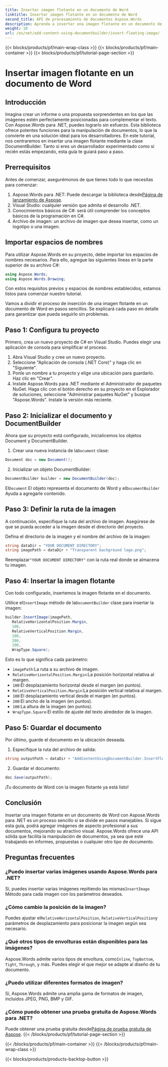 ```yaml
---
title: Insertar imagen flotante en un documento de Word
linktitle: Insertar imagen flotante en un documento de Word
second_title: API de procesamiento de documentos Aspose.Words
description: Aprenda a insertar una imagen flotante en un documento de Word con Aspose.Words para .NET con esta guía detallada paso a paso. Perfecta para mejorar sus documentos.
weight: 10
url: /es/net/add-content-using-documentbuilder/insert-floating-image/
---
```


{{< blocks/products/pf/main-wrap-class >}}
{{< blocks/products/pf/main-container >}}
{{< blocks/products/pf/tutorial-page-section >}}

# Insertar imagen flotante en un documento de Word

## Introducción

Imagina crear un informe o una propuesta sorprendentes en los que las imágenes estén perfectamente posicionadas para complementar el texto. Con Aspose.Words para .NET, puedes lograrlo sin esfuerzo. Esta biblioteca ofrece potentes funciones para la manipulación de documentos, lo que la convierte en una solución ideal para los desarrolladores. En este tutorial, nos centraremos en insertar una imagen flotante mediante la clase DocumentBuilder. Tanto si eres un desarrollador experimentado como si recién estás empezando, esta guía te guiará paso a paso.

## Prerrequisitos

Antes de comenzar, asegurémonos de que tienes todo lo que necesitas para comenzar:

1.  Aspose.Words para .NET: Puede descargar la biblioteca desde[Página de lanzamiento de Aspose](https://releases.aspose.com/words/net/).
2. Visual Studio: cualquier versión que admita el desarrollo .NET.
3. Conocimientos básicos de C#: será útil comprender los conceptos básicos de la programación en C#.
4. Archivo de imagen: un archivo de imagen que desea insertar, como un logotipo o una imagen.

## Importar espacios de nombres

Para utilizar Aspose.Words en su proyecto, debe importar los espacios de nombres necesarios. Para ello, agregue las siguientes líneas en la parte superior de su archivo C#:

```csharp
using Aspose.Words;
using Aspose.Words.Drawing;
```

Con estos requisitos previos y espacios de nombres establecidos, estamos listos para comenzar nuestro tutorial.

Vamos a dividir el proceso de inserción de una imagen flotante en un documento de Word en pasos sencillos. Se explicará cada paso en detalle para garantizar que pueda seguirlo sin problemas.

## Paso 1: Configura tu proyecto

Primero, crea un nuevo proyecto de C# en Visual Studio. Puedes elegir una aplicación de consola para simplificar el proceso.

1. Abra Visual Studio y cree un nuevo proyecto.
2. Seleccione "Aplicación de consola (.NET Core)" y haga clic en "Siguiente".
3. Ponle un nombre a tu proyecto y elige una ubicación para guardarlo. Haz clic en "Crear".
4. Instale Aspose.Words para .NET mediante el Administrador de paquetes NuGet. Haga clic con el botón derecho en su proyecto en el Explorador de soluciones, seleccione "Administrar paquetes NuGet" y busque "Aspose.Words". Instale la versión más reciente.

## Paso 2: Inicializar el documento y DocumentBuilder

Ahora que su proyecto está configurado, inicialicemos los objetos Document y DocumentBuilder.

1.  Crear una nueva instancia de la`Document` clase:

```csharp
Document doc = new Document();
```

2. Inicializar un objeto DocumentBuilder:

```csharp
DocumentBuilder builder = new DocumentBuilder(doc);
```

 El`Document` El objeto representa el documento de Word y el`DocumentBuilder` Ayuda a agregarle contenido.

## Paso 3: Definir la ruta de la imagen

A continuación, especifique la ruta del archivo de imagen. Asegúrese de que se pueda acceder a la imagen desde el directorio del proyecto.

Defina el directorio de la imagen y el nombre del archivo de la imagen:

```csharp
string dataDir = "YOUR DOCUMENT DIRECTORY";
string imagePath = dataDir + "Transparent background logo.png";
```

 Reemplazar`"YOUR DOCUMENT DIRECTORY"` con la ruta real donde se almacena tu imagen.

## Paso 4: Insertar la imagen flotante

Con todo configurado, insertemos la imagen flotante en el documento.

 Utilice el`InsertImage` método de la`DocumentBuilder` clase para insertar la imagen:

```csharp
builder.InsertImage(imagePath,
   RelativeHorizontalPosition.Margin,
   100,
   RelativeVerticalPosition.Margin,
   100,
   200,
   100,
   WrapType.Square);
```

Esto es lo que significa cada parámetro:
- `imagePath`:La ruta a su archivo de imagen.
- `RelativeHorizontalPosition.Margin`:La posición horizontal relativa al margen.
- `100`:El desplazamiento horizontal desde el margen (en puntos).
- `RelativeVerticalPosition.Margin`:La posición vertical relativa al margen.
- `100`:El desplazamiento vertical desde el margen (en puntos).
- `200`:El ancho de la imagen (en puntos).
- `100`:La altura de la imagen (en puntos).
- `WrapType.Square`:El estilo de ajuste del texto alrededor de la imagen.

## Paso 5: Guardar el documento

Por último, guarde el documento en la ubicación deseada.

1. Especifique la ruta del archivo de salida:

```csharp
string outputPath = dataDir + "AddContentUsingDocumentBuilder.InsertFloatingImage.docx";
```

2. Guardar el documento:

```csharp
doc.Save(outputPath);
```

¡Tu documento de Word con la imagen flotante ya está listo!

## Conclusión

Insertar una imagen flotante en un documento de Word con Aspose.Words para .NET es un proceso sencillo si se divide en pasos manejables. Si sigue esta guía, podrá agregar imágenes de aspecto profesional a sus documentos, mejorando su atractivo visual. Aspose.Words ofrece una API sólida que facilita la manipulación de documentos, ya sea que esté trabajando en informes, propuestas o cualquier otro tipo de documento.

## Preguntas frecuentes

### ¿Puedo insertar varias imágenes usando Aspose.Words para .NET?

 Sí, puedes insertar varias imágenes repitiendo las mismas`InsertImage` Método para cada imagen con los parámetros deseados.

### ¿Cómo cambio la posición de la imagen?

 Puedes ajustar el`RelativeHorizontalPosition`, `RelativeVerticalPosition`y parámetros de desplazamiento para posicionar la imagen según sea necesario.

### ¿Qué otros tipos de envolturas están disponibles para las imágenes?

 Aspose.Words admite varios tipos de envoltura, como`Inline`, `TopBottom`, `Tight`, `Through`, y más. Puedes elegir el que mejor se adapte al diseño de tu documento.

### ¿Puedo utilizar diferentes formatos de imagen?

Sí, Aspose.Words admite una amplia gama de formatos de imagen, incluidos JPEG, PNG, BMP y GIF.

### ¿Cómo puedo obtener una prueba gratuita de Aspose.Words para .NET?

 Puede obtener una prueba gratuita desde[Página de prueba gratuita de Aspose](https://releases.aspose.com/).
{{< /blocks/products/pf/tutorial-page-section >}}

{{< /blocks/products/pf/main-container >}}
{{< /blocks/products/pf/main-wrap-class >}}

{{< blocks/products/products-backtop-button >}}
